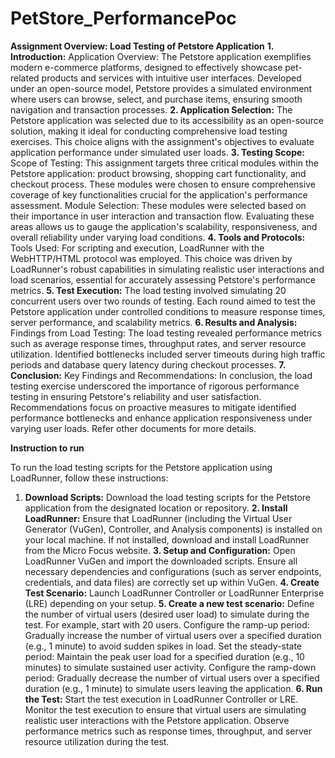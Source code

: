 # PetStore_PerformancePoc

**Assignment Overview: Load Testing of Petstore Application**
**1. Introduction:**
Application Overview:
The Petstore application exemplifies modern e-commerce platforms, designed to effectively showcase pet-related products and services with intuitive user interfaces. Developed under an open-source model, Petstore provides a simulated environment where users can browse, select, and purchase items, ensuring smooth navigation and transaction processes.
**2. Application Selection:**
The Petstore application was selected due to its accessibility as an open-source solution, making it ideal for conducting comprehensive load testing exercises. This choice aligns with the assignment's objectives to evaluate application performance under simulated user loads.
**3. Testing Scope:**
Scope of Testing:
This assignment targets three critical modules within the Petstore application: product browsing, shopping cart functionality, and checkout process. These modules were chosen to ensure comprehensive coverage of key functionalities crucial for the application's performance assessment.
Module Selection:
These modules were selected based on their importance in user interaction and transaction flow. Evaluating these areas allows us to gauge the application's scalability, responsiveness, and overall reliability under varying load conditions.
**4. Tools and Protocols:**
Tools Used:
For scripting and execution, LoadRunner with the WebHTTP/HTML protocol was employed. This choice was driven by LoadRunner's robust capabilities in simulating realistic user interactions and load scenarios, essential for accurately assessing Petstore's performance metrics.
**5. Test Execution:**
The load testing involved simulating 20 concurrent users over two rounds of testing. Each round aimed to test the Petstore application under controlled conditions to measure response times, server performance, and scalability metrics.
**6. Results and Analysis:**
Findings from Load Testing:
The load testing revealed performance metrics such as average response times, throughput rates, and server resource utilization. Identified bottlenecks included server timeouts during high traffic periods and database query latency during checkout processes.
**7. Conclusion:**
Key Findings and Recommendations:
In conclusion, the load testing exercise underscored the importance of rigorous performance testing in ensuring Petstore's reliability and user satisfaction. Recommendations focus on proactive measures to mitigate identified performance bottlenecks and enhance application responsiveness under varying user loads.
Refer other documents for more details.



**Instruction to run**

To run the load testing scripts for the Petstore application using LoadRunner, follow these instructions:
1. **Download Scripts:**
Download the load testing scripts for the Petstore application from the designated location or repository.
**2. Install LoadRunner:**
Ensure that LoadRunner (including the Virtual User Generator (VuGen), Controller, and Analysis components) is installed on your local machine. If not installed, download and install LoadRunner from the Micro Focus website.
**3. Setup and Configuration:**
Open LoadRunner VuGen and import the downloaded scripts. Ensure all necessary dependencies and configurations (such as server endpoints, credentials, and data files) are correctly set up within VuGen.
**4. Create Test Scenario:**
Launch LoadRunner Controller or LoadRunner Enterprise (LRE) depending on your setup.
**5. Create a new test scenario:**
Define the number of virtual users (desired user load) to simulate during the test. For example, start with 20 users.
Configure the ramp-up period: Gradually increase the number of virtual users over a specified duration (e.g., 1 minute) to avoid sudden spikes in load.
Set the steady-state period: Maintain the peak user load for a specified duration (e.g., 10 minutes) to simulate sustained user activity.
Configure the ramp-down period: Gradually decrease the number of virtual users over a specified duration (e.g., 1 minute) to simulate users leaving the application.
**6. Run the Test:**
Start the test execution in LoadRunner Controller or LRE.
Monitor the test execution to ensure that virtual users are simulating realistic user interactions with the Petstore application.
Observe performance metrics such as response times, throughput, and server resource utilization during the test.
